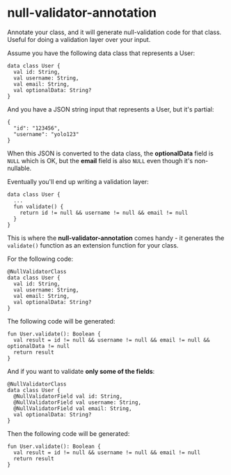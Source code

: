 # null-validator-annotation
Annotate your class, and it will generate null-validation code for that class. Useful for doing a validation layer over your input.

Assume you have the following data class that represents a User:

```
data class User {
  val id: String,
  val username: String,
  val email: String,
  val optionalData: String?
}
```

And you have a JSON string input that represents a User, but it's partial:
```
{
  "id": "123456",
  "username": "yolo123"
}
```

When this JSON is converted to the data class, the **optionalData** field is ```NULL``` which is OK, but the **email** field is also ```NULL``` even though it's non-nullable.

Eventually you'll end up writing a validation layer:

```
data class User {
  ...
  fun validate() {
    return id != null && username != null && email != null
  }
}
```

This is where the **null-validator-annotation** comes handy - it generates the ```validate()``` function as an extension function for your class.

For the following code:

```
@NullValidatorClass
data class User {
  val id: String,
  val username: String,
  val email: String,
  val optionalData: String?
}
```

The following code will be generated:
```
fun User.validate(): Boolean {
  val result = id != null && username != null && email != null && optionalData != null
  return result
}
```

And if you want to validate **only some of the fields**:
```
@NullValidatorClass
data class User {
  @NullValidatorField val id: String,
  @NullValidatorField val username: String,
  @NullValidatorField val email: String,
  val optionalData: String?
}
```

Then the following code will be generated:
```
fun User.validate(): Boolean {
  val result = id != null && username != null && email != null
  return result
}
```
